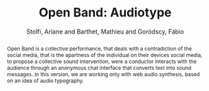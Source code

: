 --- 
title: "Open Band: Audiotype" 
abstract: "Open Band is a collective performance, that deals with a contradiction of the social media, that is the apartness of the individual on their devices social media, to propose a collective sound intervention, were a conductor interacts with the audience through an anonymous chat interface that converts text into sound messages. In this version, we are working only with web audio synthesis, based on an idea of audio typography." 
address: "London" 
author: "Stolfi, Ariane and Barthet, Mathieu and Goródscy, Fábio"
webAuthor: "Ariane Stolfi, Mathieu Barthet, Fábio Goródscy" 
booktitle: "Proceedings of the International Web Audio Conference" 
editor: "Thalmann, Florian and Ewert, Sebastian" 
month: "August"
pages: "" 
publisher: "Queen Mary University of London" 
series: "WAC '17"
track: "Performance"  
year: "2017" 
id: "2017_EA_13" 
tags: year2017
media: none 
pdflink: /_data/papers/pdf/2017/2017_13.pdf
ISSN: 2663-5844
---